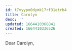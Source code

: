 ```yaml
---
id: t7vyypo0dymk17rf31etrb4
title: Carolyn
desc: ''
updated: 1664410368841
created: 1664410336526
---
```

Dear Carolyn,

